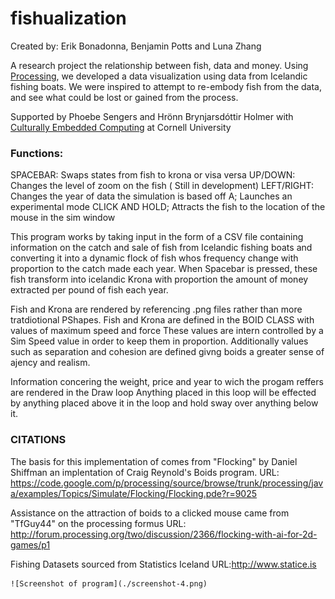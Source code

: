 fishualization
==============
Created by: Erik Bonadonna, Benjamin Potts and Luna Zhang

A research project the relationship between fish, data and money. Using [Processing](https://processing.org/), we developed a data visualization using data from
Icelandic fishing boats. We were inspired to attempt to re-embody fish from the data, and see what could be lost or gained from the process. 

Supported by Phoebe Sengers and Hrönn Brynjarsdóttir Holmer with [Culturally Embedded Computing](https://cemcom.infosci.cornell.edu) at Cornell University

### Functions: 
  
  SPACEBAR: Swaps states from fish to krona or visa versa 
  UP/DOWN: Changes the level of zoom on the fish ( Still in development) 
  LEFT/RIGHT: Changes the year of data the simulation is based off 
  A; Launches an experimental mode
  CLICK AND HOLD; Attracts the fish to the location of the mouse in the sim window
  
  This program works by taking input in the form of a CSV file containing information on the catch and sale of fish 
  from Icelandic fishing boats and converting it into a dynamic flock of fish whos frequency change with proportion
  to the catch made each year. When Spacebar is pressed, these fish transform into icelandic Krona with proportion
  the amount of money extracted per pound of fish each year.
  
  Fish and Krona are rendered by referencing .png files rather than more tratdiotional PShapes.
  Fish and Krona are defined in the BOID CLASS with values of maximum speed and force 
  These values are intern controlled by a Sim Speed value in order to keep them in proportion.
  Additionally values such as separation and cohesion are defined givng boids a greater sense of ajency and realism.
  
 Information concering the weight, price and year to wich the progam reffers are rendered in the Draw loop 
 Anything placed in this loop will be effected by anything placed above it in the loop and hold sway over anything below it. 

### CITATIONS 

  The basis for this implementation of comes from "Flocking" by Daniel Shiffman 
  an implentation of Craig Reynold's Boids program.
  URL:  https://code.google.com/p/processing/source/browse/trunk/processing/java/examples/Topics/Simulate/Flocking/Flocking.pde?r=9025
  
  Assistance on the attraction of boids to a clicked mouse came from "TfGuy44" on the processing formus
  URL:  http://forum.processing.org/two/discussion/2366/flocking-with-ai-for-2d-games/p1
  
  Fishing Datasets sourced from Statistics Iceland
  URL:http://www.statice.is

    ![Screenshot of program](./screenshot-4.png)
